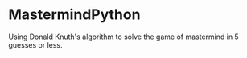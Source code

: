 # MastermindPython
Using Donald Knuth's algorithm to solve the game of mastermind in 5 guesses or less.

